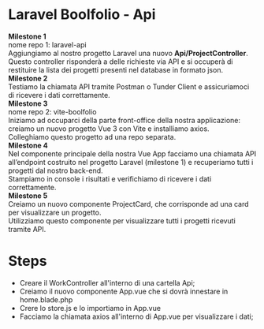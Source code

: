 # Laravel Boolfolio - Api

**Milestone 1**<br>
nome repo 1: laravel-api<br>
Aggiungiamo al nostro progetto Laravel una nuovo **Api/ProjectController**. Questo controller risponderà a delle richieste via API e si occuperà di restituire la lista dei progetti presenti nel database in formato json.<br>
**Milestone 2**<br>
Testiamo la chiamata API tramite Postman o Tunder Client e assicuriamoci di ricevere i dati correttamente.<br>
**Milestone 3**<br>
nome repo 2: vite-boolfolio<br>
Iniziamo ad occuparci della parte front-office della nostra applicazione: creiamo un nuovo progetto Vue 3 con Vite e installiamo axios.<br>
Colleghiamo questo progetto ad una repo separata.<br>
**Milestone 4**<br>
Nel componente principale della nostra Vue App facciamo una chiamata API all’endpoint costruito nel progetto Laravel (milestone 1) e recuperiamo tutti i progetti dal nostro back-end.<br>
Stampiamo in console i risultati e verifichiamo di ricevere i dati correttamente.<br>
**Milestone 5**<br>
Creiamo un nuovo componente ProjectCard, che corrisponde ad una card per visualizzare un progetto.<br>
Utilizziamo questo componente per visualizzare tutti i progetti ricevuti tramite API.<br>

# Steps
- Creare il WorkController all'interno di una cartella Api;
- Creiamo il nuovo componente App.vue che si dovrà innestare in home.blade.php
- Crere lo store.js e lo importiamo in App.vue
- Facciamo la chiamata axios all'interno di App.vue per visualizzare i dati;
